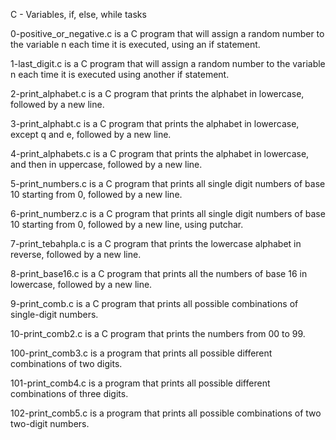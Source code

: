 C - Variables, if, else, while tasks



0-positive_or_negative.c is a C program that will assign a random number to the variable n each time it is executed, using an if statement.



1-last_digit.c is a C program that will assign a random number to the variable n each time it is executed using another if statement.



2-print_alphabet.c is a C program that prints the alphabet in lowercase, followed by a new line.



3-print_alphabt.c is a C program that prints the alphabet in lowercase, except q and e, followed by a new line.



4-print_alphabets.c is a C program that prints the alphabet in lowercase, and then in uppercase, followed by a new line.



5-print_numbers.c is a C program that prints all single digit numbers of base 10 starting from 0, followed by a new line.



6-print_numberz.c is a C program that prints all single digit numbers of base 10 starting from 0, followed by a new line, using putchar.



7-print_tebahpla.c is a C program that prints the lowercase alphabet in reverse, followed by a new line.



8-print_base16.c is a C program that prints all the numbers of base 16 in lowercase, followed by a new line.



9-print_comb.c is a C program that prints all possible combinations of single-digit numbers.



10-print_comb2.c is a C program that prints the numbers from 00 to 99.



100-print_comb3.c is a program that prints all possible different combinations of two digits.



101-print_comb4.c is a program that prints all possible different combinations of three digits.



102-print_comb5.c is a program that prints all possible combinations of two two-digit numbers.
